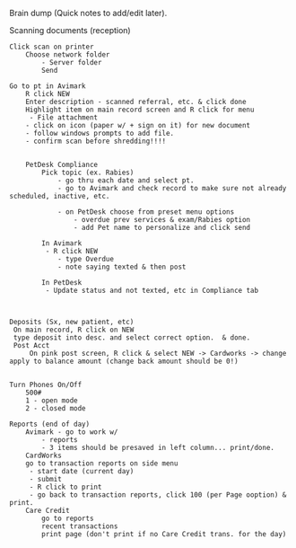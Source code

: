 Brain dump (Quick notes to add/edit later).


Scanning documents (reception)


    Click scan on printer
        Choose network folder
            - Server folder
            Send

    Go to pt in Avimark
        R click NEW
        Enter description - scanned referral, etc. & click done
        Highlight item on main record screen and R click for menu
         - File attachment 
        - click on icon (paper w/ + sign on it) for new document
        - follow windows prompts to add file.
        - confirm scan before shredding!!!!  


        PetDesk Compliance
            Pick topic (ex. Rabies)
                - go thru each date and select pt.
                - go to Avimark and check record to make sure not already scheduled, inactive, etc.  

                - on PetDesk choose from preset menu options   
                    - overdue prev services & exam/Rabies option
                    - add Pet name to personalize and click send

            In Avimark
             - R click NEW 
                - type Overdue 
                - note saying texted & then post

            In PetDesk
             - Update status and not texted, etc in Compliance tab 



    Deposits (Sx, new patient, etc)
     On main record, R click on NEW
     type deposit into desc. and select correct option.  & done.
     Post Acct 
         On pink post screen, R click & select NEW -> Cardworks -> change apply to balance amount (change back amount should be 0!)


    Turn Phones On/Off 
        500# 
        1 - open mode
        2 - closed mode

    Reports (end of day)
        Avimark - go to work w/
            - reports
            - 3 items should be presaved in left column... print/done.
        CardWorks
        go to transaction reports on side menu
         - start date (current day)
         - submit 
         - R click to print
         - go back to transaction reports, click 100 (per Page ooption) & print.
        Care Credit 
            go to reports
            recent transactions
            print page (don't print if no Care Credit trans. for the day)
